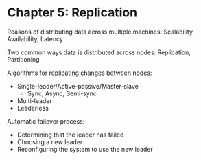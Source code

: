 # Chapter 5: Replication

Reasons of distributing data across multiple machines: Scalability, Availability, Latency

Two common ways data is distributed across nodes: Replication, Partitioning

Algorithms for replicating changes between nodes:
- Single-leader/Active-passive/Master-slave
    - Sync, Async, Semi-sync
- Multi-leader
- Leaderless

Automatic failover process:
- Determining that the leader has failed
- Choosing a new leader
- Reconfiguring the system to use the new leader